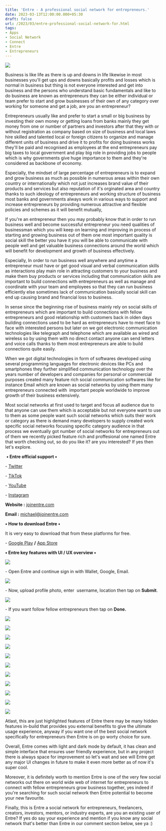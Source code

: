 ```yaml
---
title: 'Entre - A professional social network for entrepreneurs.'
date: 2023-03-13T12:00:00.000+05:30
draft: false
url: /2023/03/entre-professional-social-network-for.html
tags: 
- Apps
- Social Network
- Connect
- Entre
- Entrepreneurs
---
```


[](https://lh3.googleusercontent.com/-QmWXd8QIgPY/ZBqNHGDTEqI/AAAAAAAAQvU/QLh7wUhv09ciGtAJQYU3yYAbLXnOe8qXgCNcBGAsYHQ/s1600/1679461656865739-0.png)

[](https://lh3.googleusercontent.com/-QmWXd8QIgPY/ZBqNHGDTEqI/AAAAAAAAQvU/QLh7wUhv09ciGtAJQYU3yYAbLXnOe8qXgCNcBGAsYHQ/s1600/1679461656865739-0.png) [![](https://lh3.googleusercontent.com/-fpYYmjMV9ng/ZBrZNTsZENI/AAAAAAAAQvg/Gp39VrmR_9kgr5WVgy0op83zTXi1Cqo-ACNcBGAsYHQ/s1600/1679481137839827-0.png)](https://lh3.googleusercontent.com/-fpYYmjMV9ng/ZBrZNTsZENI/AAAAAAAAQvg/Gp39VrmR_9kgr5WVgy0op83zTXi1Cqo-ACNcBGAsYHQ/s1600/1679481137839827-0.png) 

  

Business is like life as there is up and downs in life likewise in most businesses you'll get ups and downs basically profits and losses which is normal in business but thing is not everyone interested and get into business and the persons who understand basic fundamentals and like to do business are known as entrepreneurs they can be either individual or team prefer to start and grow businesses of their own of any category over working for someone and get a job, are you an entrepreneur?

  

Entrepreneurs usually like and prefer to start a small or big business by investing their own money or getting loans from banks mainly they get money from one or number of partners and investors after that they with or without registration as company based on size of business and local laws hire skilled and talented local or foreign citizens to organize and manage different units of business and drive it to profits for doing business works they'll be paid and recognised as employees at the end entrepreneurs pay big taxes to local government and play big role in providing jobs to people which is why governments give huge importance to them and they're considered as backbone of economy.

  

Especially, the mindset of large percentage of entrepreneurs is to expand and grow business as much as possible in numerous areas within their own country or internationally which not just increases brand value of their products and services but also reputation of it's orginated area and country thanks to such ideology of entrepreneurs and working structure of business most banks and governments always work in various ways to support and increase entrepreneurs by providing numerous attractive and flexible policies and schemes as it will benefit mutually, 

  

If you're an entrepreneur then you may probably know that in order to run business well and become successful entrepreneur you need qualities of businessman which you will keep on learning and improving in process of starting and growing business out of them one most important quality is social skill the better you have it you will be able to communicate with people well and get valuable business connections around the world which will benefit for development and growth of business effectively. 

  

Especially, In order to run business well anywhere and anytime a entrepreneur must have or get good visual and verbal communication skills as interactions play main role in attracting customers to your business and make them buy products or services including that communication skills are important to build connections with entrepreneurs as well as manage and coordinate with your team and employees so that they can run business efficiently else sometimes lack of communication basically social skill can end up causing brand and financial loss to business.

  

In sense since the beginning rise of business mainly rely on social skills of entrepreneurs which are important to build connections with fellow entrepreneurs and good relationship with customers back in olden days building connections used to be hard as entrepreneurs have to meet face to face with interested persons but later on we got electronic communication technologies like telegraph and telephone which are available as wired and wireless so by using them with no direct contact anyone can send letters and voice calls thanks to them most entrepreneurs are able to build connections quite easily.

  

When we got digital technologies in form of softwares developed using several programming languages for electronic devices like PCs and smartphones they further simplified communication technology over the years number of developers and companies for personal or commercial purposes created many feature rich social communication softwares like for instance Email which are known as social networks by using them many entrepreneurs connected with  important people worldwide to improve growth of their business extensively.

  

Most social networks at first used to target and focus all audience due to that anyone can use them which is acceptable but not everyone want to use to them as some people want such social networks which suits their work or category as there is demand many developers to supply created work specific social networks focusing specific category audience in that process we eventually got number of social networks for entrepreneurs out of them we recently picked feature rich and proffesional one named Entre that worth checking out, so do you like it? are you interested? If yes then let's explore.

  

 **• Entre official support •**

\- [Twitter](https://twitter.com/joinentre)

\- [TikTok](https://www.tiktok.com/@joinentre)

\- [YouTube](https://www.youtube.com/c/EntreTV)

\- [Instagram](https://www.instagram.com/joinentre/)

  

**Website :** [joinentre.com](http://joinentre.com)

**Email :** [michael@joinentre.com](mailto:michael@joinentre.com)

  

**• How to download Entre •**

It is very easy to download that from these platforms for free.

  

\- [Google Play](https://play.google.com/store/apps/details?id=com.joinentre) **/** [App Store](https://apps.apple.com/us/app/entre-entrepreneur-network/id1486408018)

**• Entre key features with UI / UX overview •**

 **[![](https://lh3.googleusercontent.com/-fXZbXVyio7c/ZBvxjSYd3jI/AAAAAAAAQwc/uNgy7x7luAs3uq_ROJUndc9lPpkCYsvhwCNcBGAsYHQ/s1600/1679552906333287-0.png)](https://lh3.googleusercontent.com/-fXZbXVyio7c/ZBvxjSYd3jI/AAAAAAAAQwc/uNgy7x7luAs3uq_ROJUndc9lPpkCYsvhwCNcBGAsYHQ/s1600/1679552906333287-0.png)** 

\- Open Entre and continue sign in with Wallet, Google, Email.

  

 [![](https://lh3.googleusercontent.com/-B7jS72hUsdw/ZBvxiqgjpTI/AAAAAAAAQwY/SBvz6lzK-ZcymdwABytZze-zlrEwEjUoACNcBGAsYHQ/s1600/1679552902483440-1.png)](https://lh3.googleusercontent.com/-B7jS72hUsdw/ZBvxiqgjpTI/AAAAAAAAQwY/SBvz6lzK-ZcymdwABytZze-zlrEwEjUoACNcBGAsYHQ/s1600/1679552902483440-1.png) 

  

\- Now, upload profile photo, enter  username, location then tap on **Submit**.

  

 [![](https://lh3.googleusercontent.com/-HzUVrbouEM8/ZBvxhkeQFxI/AAAAAAAAQwU/an5H1BaZhFUIoZdJtrQxyNLS-CFspy6jACNcBGAsYHQ/s1600/1679552898357044-2.png)](https://lh3.googleusercontent.com/-HzUVrbouEM8/ZBvxhkeQFxI/AAAAAAAAQwU/an5H1BaZhFUIoZdJtrQxyNLS-CFspy6jACNcBGAsYHQ/s1600/1679552898357044-2.png) 

  

\- If you want follow fellow entrepreneurs then tap on **Done.**

  

 [![](https://lh3.googleusercontent.com/--qLIGNLnOXk/ZBvxgjeTbtI/AAAAAAAAQwQ/B5Z7apEehZYwEkjEB7Gg2Z11xmmD7Hy2gCNcBGAsYHQ/s1600/1679552895121130-3.png)](https://lh3.googleusercontent.com/--qLIGNLnOXk/ZBvxgjeTbtI/AAAAAAAAQwQ/B5Z7apEehZYwEkjEB7Gg2Z11xmmD7Hy2gCNcBGAsYHQ/s1600/1679552895121130-3.png) 

 [![](https://lh3.googleusercontent.com/-Rgs2Gl5Gxo4/ZBvxfnt_yII/AAAAAAAAQwM/U3cOI1WxfCEYRbjpUUiZfvNwuJxFrMtAQCNcBGAsYHQ/s1600/1679552891742797-4.png)](https://lh3.googleusercontent.com/-Rgs2Gl5Gxo4/ZBvxfnt_yII/AAAAAAAAQwM/U3cOI1WxfCEYRbjpUUiZfvNwuJxFrMtAQCNcBGAsYHQ/s1600/1679552891742797-4.png) 

 [![](https://lh3.googleusercontent.com/-rr5wEDazAZU/ZBvxe2fV7qI/AAAAAAAAQwI/TQg_MDThUZUFfcUe5Op7mf3MFrC1XjA6wCNcBGAsYHQ/s1600/1679552888166857-5.png)](https://lh3.googleusercontent.com/-rr5wEDazAZU/ZBvxe2fV7qI/AAAAAAAAQwI/TQg_MDThUZUFfcUe5Op7mf3MFrC1XjA6wCNcBGAsYHQ/s1600/1679552888166857-5.png) 

 [![](https://lh3.googleusercontent.com/-8CejZHUNoN8/ZBvxd4WWKzI/AAAAAAAAQwE/BaEOOItoAsgs7UVomdZc2Bu6PsJYVM1NgCNcBGAsYHQ/s1600/1679552884391871-6.png)](https://lh3.googleusercontent.com/-8CejZHUNoN8/ZBvxd4WWKzI/AAAAAAAAQwE/BaEOOItoAsgs7UVomdZc2Bu6PsJYVM1NgCNcBGAsYHQ/s1600/1679552884391871-6.png) 

 [![](https://lh3.googleusercontent.com/-XYVjCFDF27s/ZBvxc_5IqsI/AAAAAAAAQwA/RJxsqd7FbAALCzLb6KoilTlb44OT4kt0wCNcBGAsYHQ/s1600/1679552880872404-7.png)](https://lh3.googleusercontent.com/-XYVjCFDF27s/ZBvxc_5IqsI/AAAAAAAAQwA/RJxsqd7FbAALCzLb6KoilTlb44OT4kt0wCNcBGAsYHQ/s1600/1679552880872404-7.png) 

 [![](https://lh3.googleusercontent.com/-ODS76Y-ftQk/ZBvxcLGaxkI/AAAAAAAAQv8/GbgVdjVJDkYcXpNv5e_yzJIIJ4uMOMZEACNcBGAsYHQ/s1600/1679552877379213-8.png)](https://lh3.googleusercontent.com/-ODS76Y-ftQk/ZBvxcLGaxkI/AAAAAAAAQv8/GbgVdjVJDkYcXpNv5e_yzJIIJ4uMOMZEACNcBGAsYHQ/s1600/1679552877379213-8.png) 

 [![](https://lh3.googleusercontent.com/-3-ntlTlwS8M/ZBvxbDp34XI/AAAAAAAAQv4/7w7iX5ryFvY0NryA0GqpoQNl72hNUepMQCNcBGAsYHQ/s1600/1679552873780633-9.png)](https://lh3.googleusercontent.com/-3-ntlTlwS8M/ZBvxbDp34XI/AAAAAAAAQv4/7w7iX5ryFvY0NryA0GqpoQNl72hNUepMQCNcBGAsYHQ/s1600/1679552873780633-9.png) 

 [![](https://lh3.googleusercontent.com/-SGItXT62owo/ZBvxaVnrHWI/AAAAAAAAQv0/2i-XSLcCUyUY1w1FxJdSJ4I_Xmph4xEdgCNcBGAsYHQ/s1600/1679552870249284-10.png)](https://lh3.googleusercontent.com/-SGItXT62owo/ZBvxaVnrHWI/AAAAAAAAQv0/2i-XSLcCUyUY1w1FxJdSJ4I_Xmph4xEdgCNcBGAsYHQ/s1600/1679552870249284-10.png) 

 [![](https://lh3.googleusercontent.com/-EhSKctZmmIQ/ZBvxZcoZuJI/AAAAAAAAQvw/DREOihpY4wwNTwSUPydvfvRIMGTYTzdmwCNcBGAsYHQ/s1600/1679552867084552-11.png)](https://lh3.googleusercontent.com/-EhSKctZmmIQ/ZBvxZcoZuJI/AAAAAAAAQvw/DREOihpY4wwNTwSUPydvfvRIMGTYTzdmwCNcBGAsYHQ/s1600/1679552867084552-11.png) 

 [![](https://lh3.googleusercontent.com/-0Gx4Uui8tU0/ZBvxYkMb2xI/AAAAAAAAQvs/muuCfqMGJ-IxgBuatSATIGGH0g4C40OCgCNcBGAsYHQ/s1600/1679552863490654-12.png)](https://lh3.googleusercontent.com/-0Gx4Uui8tU0/ZBvxYkMb2xI/AAAAAAAAQvs/muuCfqMGJ-IxgBuatSATIGGH0g4C40OCgCNcBGAsYHQ/s1600/1679552863490654-12.png) 

 [![](https://lh3.googleusercontent.com/-kE1aMTZbGcM/ZBvxXty-SOI/AAAAAAAAQvo/u5_6JM9VFdg5DQz3Z1pT4PrX98Xu29ZDACNcBGAsYHQ/s1600/1679552859236122-13.png)](https://lh3.googleusercontent.com/-kE1aMTZbGcM/ZBvxXty-SOI/AAAAAAAAQvo/u5_6JM9VFdg5DQz3Z1pT4PrX98Xu29ZDACNcBGAsYHQ/s1600/1679552859236122-13.png) 

  

Atlast, this are just highlighted features of Entre there may be many hidden features in-build that provides you external benefits to give the ultimate usage experience, anyway if you want one of the best social network specifically for entrepreneurs then Entre is on go worty choice for sure.

  

Overall, Entre comes with light and dark mode by default, it has clean and simple interface that ensures user friendly experience, but in any project there is always space for improvement so let's wait and see will Entre get any major UI changes in future to make it even more better as of now it's super cool.

  

Moreover, it is definitely worth to mention Entre is one of the very few social networks out there on world wide web of internet for entrepreneurs to connect with fellow entrepreneurs grow business together, yes indeed if you're searching for such social network then Entre potential to become your new favourite.

  

Finally, this is Entre a social network for entrepreneurs, freelancers, creators, investors, mentors, or industry experts, are you an existing user of Entre? If yes do say your experience and mention if you know any social network that's better than Entre in our comment section below, see ya :)